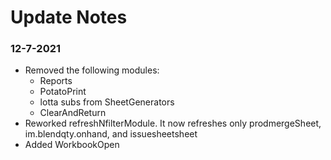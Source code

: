 # Update Notes 

### 12-7-2021
 - Removed the following modules:
	 - Reports
	 - PotatoPrint
	 - lotta subs from SheetGenerators
	 - ClearAndReturn
 - Reworked refreshNfilterModule. It now refreshes only prodmergeSheet, im.blendqty.onhand, and issuesheetsheet
 - Added WorkbookOpen